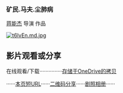 ### 矿民.马夫.尘肺病

[蒋能杰](https://m.weibo.cn/profile/2035410364) 导演  作品

[![t6lvEn.md.jpg](https://s1.ax1x.com/2020/06/06/t6lvEn.md.jpg)](https://imgchr.com/i/t6lvEn)

## 影片观看或分享
在线观看/下载···············[存储于OneDrive的拷贝](https://hostlocmjj-my.sharepoint.com/:v:/g/personal/dnchen46_uoe_men/EQerm-YjDZ5GuX1OMQ-8jGUBcRx_YhvarHEYkr-mE23jtg?e=R5988L)

······[本页短URL](shortenurl.md)······[二维码分享](qrcode.md)······[剧照相册](album_kuangmin.md)······






